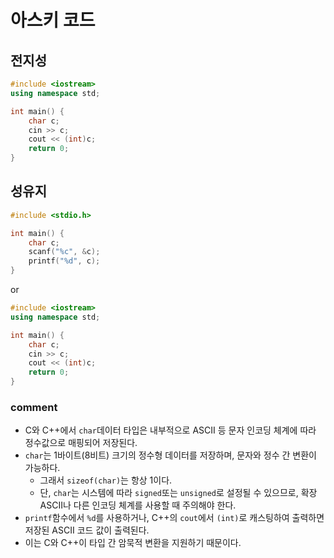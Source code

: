 # 아스키 코드

## 전지성

```cpp
#include <iostream>
using namespace std;

int main() {
    char c;
    cin >> c;
    cout << (int)c;
    return 0;
}
```

## 성유지

```cpp
#include <stdio.h>

int main() {
    char c;
    scanf("%c", &c);
    printf("%d", c);
}
```
or
```cpp
#include <iostream>
using namespace std;

int main() {
    char c;
    cin >> c;
    cout << (int)c;
    return 0;
}
```
### comment
- C와 C++에서 `char`데이터 타입은 내부적으로 ASCII 등 문자 인코딩 체계에 따라 정수값으로 매핑되어 저장된다.
- `char`는 1바이트(8비트) 크기의 정수형 데이터를 저장하며, 문자와 정수 간 변환이 가능하다.
  - 그래서 `sizeof(char)`는 항상 1이다.
  - 단, `char`는 시스템에 따라 `signed`또는 `unsigned`로 설정될 수 있으므로, 확장 ASCII나 다른 인코딩 체계를 사용할 때 주의해야 한다. 
- `printf`함수에서 `%d`를 사용하거나, C++의 `cout`에서 `(int)`로 캐스팅하여 출력하면 저장된 ASCII 코드 값이 출력된다.
- 이는 C와 C++이 타입 간 암묵적 변환을 지원하기 때문이다.